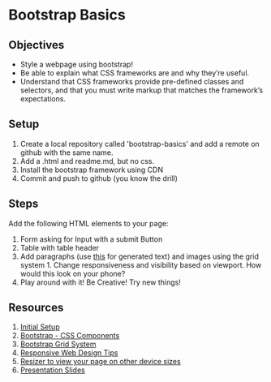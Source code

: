 # Bootstrap Basics

## Objectives
- Style a webpage using bootstrap!
- Be able to explain what CSS frameworks are and why they’re useful.
- Understand that CSS frameworks provide pre-defined classes and selectors, and that you must write markup that matches the framework’s expectations.

## Setup

1. Create a local repository called 'bootstrap-basics' and add a remote on github with the same name.
1. Add a .html and readme.md, but no css.
1. Install the bootstrap framework using CDN
1. Commit and push to github (you know the drill)

## Steps

Add the following HTML elements to your page:
  1. Form asking for Input with a submit Button
  1. Table with table header
  1. Add paragraphs (use [this](http://hipsum.co/) for generated text) and images using the grid system
    1. Change responsiveness and visibility based on viewport. How would this look on your phone?
  1. Play around with it! Be Creative! Try new things!


## Resources

1. [Initial Setup](http://getbootstrap.com/getting-started/)
1. [Bootstrap - CSS Components](http://getbootstrap.com/css/)
1. [Bootstrap Grid System](http://www.w3schools.com/bootstrap/bootstrap_grid_system.asp)
1. [Responsive Web Design Tips](http://www.sitepoint.com/responsive-web-design-tips-bootstrap-css/)
1. [Resizer to view your page on other device sizes](http://lab.maltewassermann.com/viewport-resizer/)
1. [Presentation Slides](http://slides.com/reynareneedeloge/bootstrap-basics-2/)
